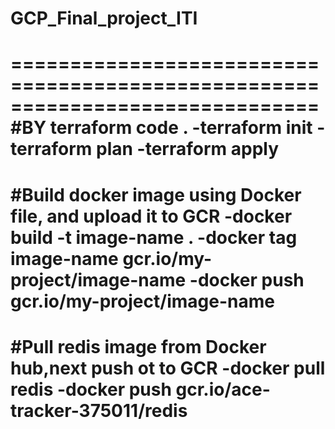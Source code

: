 # GCP_Final_project_ITI
==============================================================================
#BY terraform code .
-terraform init
-terraform plan
-terraform apply
==============================================================================
#Build docker image using Docker file, and upload it to GCR
-docker build -t image-name .
-docker tag image-name gcr.io/my-project/image-name
-docker push gcr.io/my-project/image-name
==============================================================================
#Pull redis image from Docker hub,next push ot to GCR
-docker pull redis
-docker push gcr.io/ace-tracker-375011/redis
==============================================================================
